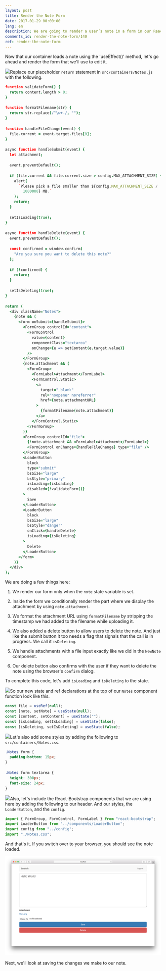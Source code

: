 ```yaml
---
layout: post
title: Render the Note Form
date: 2017-01-29 00:00:00
lang: en
description: We are going to render a user’s note in a form in our React.js app. To render the form fields, we’ll use React-Bootstrap’s FormGroup and FormControl components.
comments_id: render-the-note-form/140
ref: render-the-note-form
---
```


Now that our container loads a note using the 'useEffect()' method, let's go ahead and render the form that we'll use to edit it.

<img class="code-marker" src="/assets/s.png" />Replace our placeholder `return` statement in `src/containers/Notes.js` with the following.

``` coffee
function validateForm() {
  return content.length > 0;
}

function formatFilename(str) {
  return str.replace(/^\w+-/, "");
}

function handleFileChange(event) {
  file.current = event.target.files[0];
}

async function handleSubmit(event) {
  let attachment;

  event.preventDefault();

  if (file.current && file.current.size > config.MAX_ATTACHMENT_SIZE) {
    alert(
      `Please pick a file smaller than ${config.MAX_ATTACHMENT_SIZE /
        1000000} MB.`
    );
    return;
  }

  setIsLoading(true);
}

async function handleDelete(event) {
  event.preventDefault();

  const confirmed = window.confirm(
    "Are you sure you want to delete this note?"
  );

  if (!confirmed) {
    return;
  }

  setIsDeleting(true);
}

return (
  <div className="Notes">
    {note && (
      <form onSubmit={handleSubmit}>
        <FormGroup controlId="content">
          <FormControl
            value={content}
            componentClass="textarea"
            onChange={e => setContent(e.target.value)}
          />
        </FormGroup>
        {note.attachment && (
          <FormGroup>
            <FormLabel>Attachment</FormLabel>
            <FormControl.Static>
              <a
                target="_blank"
                rel="noopener noreferrer"
                href={note.attachmentURL}
              >
                {formatFilename(note.attachment)}
              </a>
            </FormControl.Static>
          </FormGroup>
        )}
        <FormGroup controlId="file">
          {!note.attachment && <FormLabel>Attachment</FormLabel>}
          <FormControl onChange={handleFileChange} type="file" />
        </FormGroup>
        <LoaderButton
          block
          type="submit"
          bsSize="large"
          bsStyle="primary"
          isLoading={isLoading}
          disabled={!validateForm()}
        >
          Save
        </LoaderButton>
        <LoaderButton
          block
          bsSize="large"
          bsStyle="danger"
          onClick={handleDelete}
          isLoading={isDeleting}
        >
          Delete
        </LoaderButton>
      </form>
    )}
  </div>
);
```

We are doing a few things here:

1. We render our form only when the `note` state variable is set.

2. Inside the form we conditionally render the part where we display the attachment by using `note.attachment`.

3. We format the attachment URL using `formatFilename` by stripping the timestamp we had added to the filename while uploading it.

4. We also added a delete button to allow users to delete the note. And just like the submit button it too needs a flag that signals that the call is in progress. We call it `isDeleting`.

5. We handle attachments with a file input exactly like we did in the `NewNote` component.

6. Our delete button also confirms with the user if they want to delete the note using the browser's `confirm` dialog.

To complete this code, let's add `isLoading` and `isDeleting` to the state.

<img class="code-marker" src="/assets/s.png" />So our new state and ref declarations at the top of our `Notes` component function look like this.

``` javascript
const file = useRef(null);
const [note, setNote] = useState(null);
const [content, setContent] = useState("");
const [isLoading, setIsLoading] = useState(false);
const [isDeleting, setIsDeleting] = useState(false);
```

<img class="code-marker" src="/assets/s.png" />Let's also add some styles by adding the following to `src/containers/Notes.css`.

``` css
.Notes form {
  padding-bottom: 15px;
}

.Notes form textarea {
  height: 300px;
  font-size: 24px;
}
```

<img class="code-marker" src="/assets/s.png" />Also, let's include the React-Bootstrap components that we are using here by adding the following to our header. And our styles, the `LoaderButton`, and the `config`.

``` javascript
import { FormGroup, FormControl, FormLabel } from "react-bootstrap";
import LoaderButton from "../components/LoaderButton";
import config from "../config";
import "./Notes.css";
```

And that's it. If you switch over to your browser, you should see the note loaded.

![Notes page loaded screenshot](/assets/notes-page-loaded.png)

Next, we'll look at saving the changes we make to our note.
